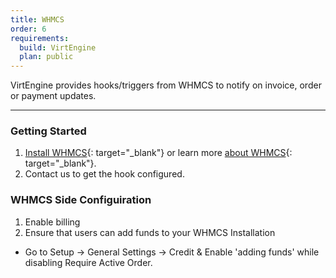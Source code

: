 ```yaml
---
title: WHMCS
order: 6
requirements:
  build: VirtEngine
  plan: public
---
```


VirtEngine  provides hooks/triggers from WHMCS to notify on invoice, order or payment updates.

---

### Getting Started

1. [Install WHMCS](http://docs.whmcs.com/Installing_WHMCS){: target="_blank"} or learn more [about WHMCS](https://www.whmcs.com/){: target="_blank"}.
2. Contact us to get the hook configured.

### WHMCS Side Configuiration

1. Enable billing
2. Ensure that users can add funds to your WHMCS Installation
 - Go to Setup -> General Settings -> Credit & Enable 'adding funds' while disabling Require Active Order.